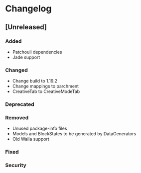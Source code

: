 # Changelog

## [Unreleased]
### Added
- Patchouli dependencies
- Jade support

### Changed
- Change build to 1.19.2
- Change mappings to parchment
- CreativeTab to CreativeModeTab

### Deprecated

### Removed
- Unused package-info files
- Models and BlockStates to be generated by DataGenerators
- Old Waila support

### Fixed

### Security
